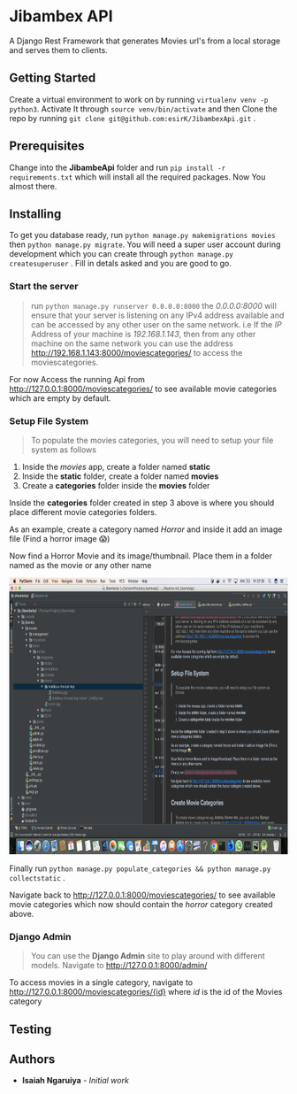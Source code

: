 # Jibambex API
A Django Rest Framework that generates Movies url's from a local storage and serves them to clients.
## Getting Started
Create a virtual environment to work on by running `virtualenv venv -p python3`. Activate It through `source venv/bin/activate` and then
Clone the repo by running `git clone git@github.com:esirK/JibambexApi.git` .

## Prerequisites
Change into the __JibambeApi__ folder and run `pip install -r requirements.txt` which will install all the required packages.
Now You almost there.

## Installing

To get you database ready, run `python manage.py makemigrations movies` then `python manage.py migrate`. You will need
a super user account during development which you can create through `python manage.py createsuperuser` . Fill in detals asked and you are good to go.
### Start the server
> run `python manage.py runserver 0.0.0.0:8000` the *0.0.0.0:8000* will ensure that your server is listening on
any IPv4 address available and can be accessed by any other user on the same network. i.e If the *IP* Address of your machine is *192.168.1.143*, then from any other machine on the same network you can use the address http://192.168.1.143:8000/moviescategories/ to access the moviescategories.

For now
Access the running Api from http://127.0.0.1:8000/moviescategories/ to see available movie categories which are empty by default.
### Setup File System
> To populate the movies categories, you will need to setup your file system as follows

1. Inside the *movies* app, create a folder named __static__
2. Inside the __static__ folder, create a folder named __movies__
3. Create a __categories__ folder inside the __movies__ folder

Inside the __categories__ folder created in step 3 above is where you should place different movie categories folders.

As an example, create a category named *Horror*  and inside it add an image file (Find a horror image 😱)

Now find a Horror Movie and its image/thumbnail. Place them in a folder named as the movie or any other name

<img src="filestruct.png" height="500" width="600">

Finally run `python manage.py populate_categories && python manage.py collectstatic` .

Navigate back to http://127.0.0.1:8000/moviescategories/ to see available movie categories which now should contain the *horror* category created above.
### Django Admin
> You can use the __Django Admin__  site to play around with different models. Navigate to http://127.0.0.1:8000/admin/

To access movies in a single category, navigate to http://127.0.0.1:8000/moviescategories/{id} where *id* is the id of the Movies category

## Testing

## Authors
* **Isaiah Ngaruiya** - *Initial work*
